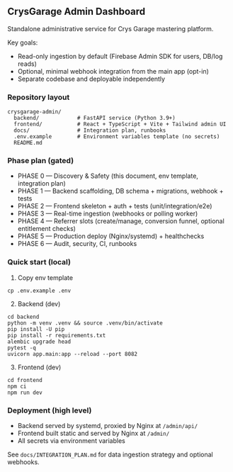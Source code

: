 ## CrysGarage Admin Dashboard

Standalone administrative service for Crys Garage mastering platform.

Key goals:
- Read-only ingestion by default (Firebase Admin SDK for users, DB/log reads)
- Optional, minimal webhook integration from the main app (opt-in)
- Separate codebase and deployable independently

### Repository layout

```
crysgarage-admin/
  backend/            # FastAPI service (Python 3.9+)
  frontend/           # React + TypeScript + Vite + Tailwind admin UI
  docs/               # Integration plan, runbooks
  .env.example        # Environment variables template (no secrets)
  README.md
```

### Phase plan (gated)
- PHASE 0 — Discovery & Safety (this document, env template, integration plan)
- PHASE 1 — Backend scaffolding, DB schema + migrations, webhook + tests
- PHASE 2 — Frontend skeleton + auth + tests (unit/integration/e2e)
- PHASE 3 — Real-time ingestion (webhooks or polling worker)
- PHASE 4 — Referrer slots (create/manage, conversion funnel, optional entitlement checks)
- PHASE 5 — Production deploy (Nginx/systemd) + healthchecks
- PHASE 6 — Audit, security, CI, runbooks

### Quick start (local)
1) Copy env template
```
cp .env.example .env
```

2) Backend (dev)
```
cd backend
python -m venv .venv && source .venv/bin/activate
pip install -U pip
pip install -r requirements.txt
alembic upgrade head
pytest -q
uvicorn app.main:app --reload --port 8082
```

3) Frontend (dev)
```
cd frontend
npm ci
npm run dev
```

### Deployment (high level)
- Backend served by systemd, proxied by Nginx at `/admin/api/`
- Frontend built static and served by Nginx at `/admin/`
- All secrets via environment variables

See `docs/INTEGRATION_PLAN.md` for data ingestion strategy and optional webhooks.



